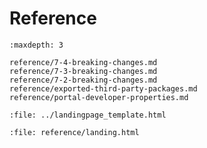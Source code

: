 Reference
=========

```{toctree}
:maxdepth: 3

reference/7-4-breaking-changes.md
reference/7-3-breaking-changes.md
reference/7-2-breaking-changes.md
reference/exported-third-party-packages.md
reference/portal-developer-properties.md
```

```{raw} html
:file: ../landingpage_template.html
```

```{raw} html
:file: reference/landing.html
```